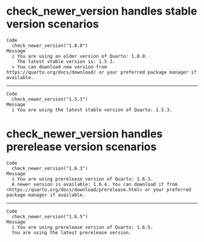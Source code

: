 # check_newer_version handles stable version scenarios

    Code
      check_newer_version("1.0.0")
    Message
      i You are using an older version of Quarto: 1.0.0.
        The latest stable version is: 1.5.3.
      > You can download new version from https://quarto.org/docs/download/ or your preferred package manager if available.

---

    Code
      check_newer_version("1.5.3")
    Message
      i You are using the latest stable version of Quarto: 1.5.3.

# check_newer_version handles prerelease version scenarios

    Code
      check_newer_version("1.6.3")
    Message
      i You are using prerelease version of Quarto: 1.6.3.
      A newer version is available: 1.6.4. You can download it from <https://quarto.org/docs/download/prerelease.html> or your preferred package manager if available.

---

    Code
      check_newer_version("1.6.5")
    Message
      i You are using prerelease version of Quarto: 1.6.5.
      You are using the latest prerelease version.

